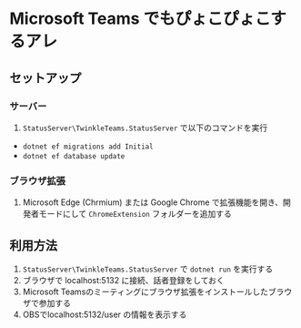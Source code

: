 # Microsoft Teams でもぴょこぴょこするアレ

## セットアップ

### サーバー

1. `StatusServer\TwinkleTeams.StatusServer` で以下のコマンドを実行
  - `dotnet ef migrations add Initial`
  - `dotnet ef database update`
 
### ブラウザ拡張

1. Microsoft Edge (Chrmium) または Google Chrome で拡張機能を開き、開発者モードにして `ChromeExtension` フォルダーを追加する

## 利用方法

1. `StatusServer\TwinkleTeams.StatusServer` で `dotnet run` を実行する
2. ブラウザで localhost:5132 に接続、話者登録をしておく
3. Microsoft Teamsのミーティングにブラウザ拡張をインストールしたブラウザで参加する
4. OBSでlocalhost:5132/user の情報を表示する